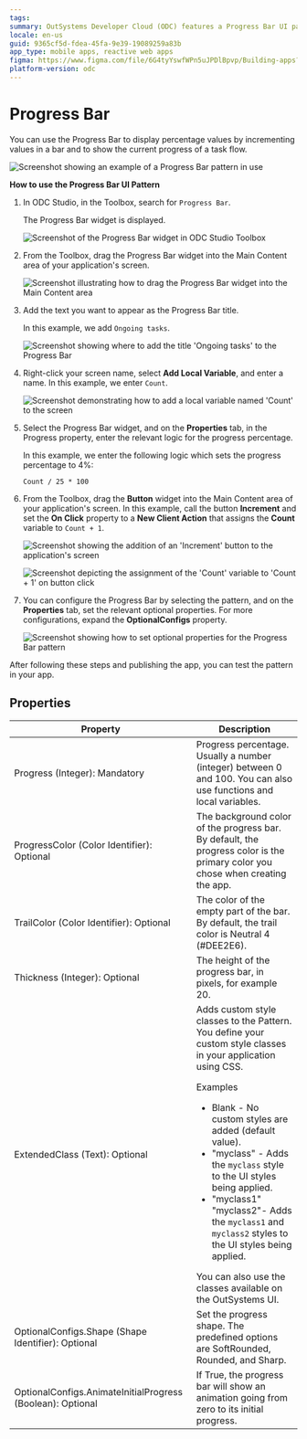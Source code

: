 ```yaml
---
tags: 
summary: OutSystems Developer Cloud (ODC) features a Progress Bar UI pattern for visually tracking task completion percentages.
locale: en-us
guid: 9365cf5d-fdea-45fa-9e39-19089259a83b
app_type: mobile apps, reactive web apps
figma: https://www.figma.com/file/6G4tyYswfWPn5uJPDlBpvp/Building-apps?type=design&node-id=3208%3A19941&t=ZwHw8hXeFhwYsO5V-1
platform-version: odc
---
```


# Progress Bar

You can use the Progress Bar to display percentage values by incrementing values in a bar and to show the current progress of a task flow.

![Screenshot showing an example of a Progress Bar pattern in use](images/progressbar-example-ss.png "Progress Bar Example")

**How to use the Progress Bar UI Pattern**

1. In ODC Studio, in the Toolbox, search for `Progress Bar`.

    The Progress Bar widget is displayed.

    ![Screenshot of the Progress Bar widget in ODC Studio Toolbox](images/progressbar-widget-ss.png "Progress Bar Widget")

1. From the Toolbox, drag the Progress Bar widget into the Main Content area of your application's screen.

    ![Screenshot illustrating how to drag the Progress Bar widget into the Main Content area](images/progressbar-dragwidget-ss.png "Drag Progress Bar Widget")

1. Add the text you want to appear as the Progress Bar title. 

    In this example, we add `Ongoing tasks`.

    ![Screenshot showing where to add the title 'Ongoing tasks' to the Progress Bar](images/progressbar-text-ss.png "Add Title to Progress Bar")

1. Right-click your screen name, select **Add Local Variable**, and enter a name. In this example, we enter `Count`.

    ![Screenshot demonstrating how to add a local variable named 'Count' to the screen](images/progressbar-var-ss.png "Add Local Variable")

1. Select the Progress Bar widget, and on the **Properties** tab, in the Progress property, enter the relevant logic for the progress percentage.

    In this example, we enter the following logic which sets the progress percentage to 4%:

    ``Count / 25 * 100``

1. From the Toolbox, drag the **Button** widget into the Main Content area of your application's screen. In this example, call the button **Increment** and set the **On Click** property to a **New Client Action** that assigns the **Count** variable to ``Count + 1``.

    ![Screenshot showing the addition of an 'Increment' button to the application's screen](images/progressbar-button-ss.png "Add Increment Button")

    ![Screenshot depicting the assignment of the 'Count' variable to 'Count + 1' on button click](images/progressbar-assign-ss.png "Set Assign Action")

1. You can configure the Progress Bar by selecting the pattern, and on the **Properties** tab, set the relevant optional properties. For more configurations, expand the **OptionalConfigs** property.

    ![Screenshot showing how to set optional properties for the Progress Bar pattern](images/progressbar-prop-ss.png "Set Optional Properties for Progress Bar Pattern")

After following these steps and publishing the app, you can test the pattern in your app.

## Properties

| Property                                                   | Description                                                                                                                                                                                                                                                                                                                                                                                                                                                                                                                                                                                                                              |
|------------------------------------------------------------|------------------------------------------------------------------------------------------------------------------------------------------------------------------------------------------------------------------------------------------------------------------------------------------------------------------------------------------------------------------------------------------------------------------------------------------------------------------------------------------------------------------------------------------------------------------------------------------------------------------------------------------|
| Progress (Integer): Mandatory                              | Progress percentage. Usually a number (integer) between 0 and 100. You can also use functions and local variables.                                                                                                                                                                                                                                                                                                                                                                                                                                                                                                                       |
| ProgressColor (Color Identifier): Optional                 | The background color of the progress bar. By default, the progress color is the primary color you chose when creating the app.                                                                                                                                                                                                                                                                                                                                                                                                                                                                                                           |
| TrailColor (Color Identifier): Optional                    | The color of the empty part of the bar. By default, the trail color is Neutral 4 (#DEE2E6).                                                                                                                                                                                                                                                                                                                                                                                                                                                                                                                                              |
| Thickness (Integer): Optional                              | The height of the progress bar, in pixels, for example 20.                                                                                                                                                                                                                                                                                                                                                                                                                                                                                                                                                                               |
| ExtendedClass (Text): Optional                             | Adds custom style classes to the Pattern. You define your custom style classes in your application using CSS. <p>Examples <ul><li>Blank - No custom styles are added (default value).</li><li>"myclass" - Adds the ``myclass`` style to the UI styles being applied.</li><li>"myclass1" "myclass2"- Adds the ``myclass1`` and ``myclass2`` styles to the UI styles being applied.</li></ul></p>You can also use the classes available on the OutSystems UI. |
| OptionalConfigs.Shape (Shape Identifier): Optional         | Set the progress shape. The predefined options are SoftRounded, Rounded, and Sharp.                                                                                                                                                                                                                                                                                                                                                                                                                                                                                                                                                      |
| OptionalConfigs.AnimateInitialProgress (Boolean): Optional | If True, the progress bar will show an animation going from zero to its initial progress.                                                                                                                                                                                                                                                                                                                                                                                                                                                                                                                                                |
